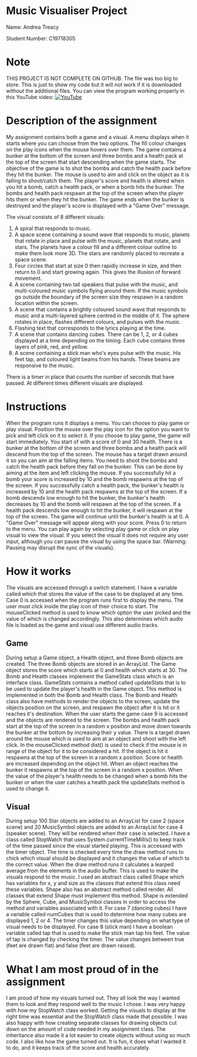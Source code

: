 # Music Visualiser Project

Name: Andrea Treacy

Student Number: C19718305

# Note
THIS PROJECT IS NOT COMPLETE ON GITHUB. The file was too big to store. This is just to show my code but it will not work if it is downloaded without the additional files. You can view the program working properly in this YouTube video:
[![YouTube](http://img.youtube.com/vi/pAm0JFgpbM0/0.jpg)](https://www.youtube.com/watch?v=pAm0JFgpbM0)

# Description of the assignment
My assignment contains both a game and a visual. A menu displays when it starts where you can choose from the two options. The fill colour changes on the play icons when the mouse hovers over them. 
The game contains a bunker at the bottom of the screen and three bombs and a health pack at the top of the screen that start descending when the game starts. The objective of the game is to shot the bombs and catch the health pack before they hit the bunker. The mouse is used to aim and click on the object as it is falling to shoot/catch them. The player's score and health is altered when you hit a bomb, catch a health pack, or when a bomb hits the bunker. The bombs and health pack respawn at the top of the screen when the player hits them or when they hit the bunker. The game ends when the bunker is destroyed and the player's score is displayed with a "Game Over" message.

The visual consists of 8 different visuals:
1. A spiral that responds to music.
2. A space scene containing a sound wave that responds to music, planets that rotate in place and pulse with the music, planets that rotate, and stars. The planets have a colour fill and a different colour outline to make them look more 3D. The stars are randomly placed to recreate a space scene.
3. Four circles that start at size 0 then rapidly increase in size, and then return to 0 and start growing again. This gives the illusion of forward movement.
4. A scene containing two tall speakers that pulse with the music, and multi-coloured music symbols flying around them. If the music symbols go outside the boundary of the screen size they respawn in a random location within the screen.
5. A scene that contains a brightly coloured sound wave that responds to music and a multi-layered sphere centred in the middle of it. The sphere rotates in place, flashes different colours, and pulses with the music.
6. Flashing text that corresponds to the lyrics playing at the time.
7. A scene that contains dancing cubes. There can be 1, 2, or 4 cubes displayed at a time depending on the timing. Each cube contains three layers of pink, red, and yellow.
8. A scene containing a stick man who's eyes pulse with the music. His feet tap, and coloured light beams from his hands. These beams are responsive to the music.

There is a timer in place that counts the number of seconds that have passed. At different times different visuals are displayed.

# Instructions
When the program runs it displays a menu. You can choose to play game or play visual. Position the mouse over the play icon for the option you want to pick and left click on it to select it. 
If you choose to play game, the game will start immediately. You start of with a score of 0 and 30 health. There is a bunker at the bottom of the screen and three bombs and a health pack will descend from the top of the screen. The mouse has a target drawn around it so you can aim at the falling items. You need to shoot the bombs and catch the health pack before they fall on the bunker. This can be done by aiming at the item and left clicking the mouse. If you successfully hit a bomb your score is increased by 10 and the bomb respawns at the top of the screen. If you successfully catch a health pack, the bunker's health is increased by 10 and the health pack respawns at the top of the screen. If a bomb descends low enough to hit the bunker, the bunker's health decreases by 10 and the bomb will respawn at the top of the screen. If a health pack descends low enough to hit the bunker, it will respawn at the top of the screen.
The game will continue until the bunker's health is at 0. A "Game Over" message will appear along with your score.
Press 0 to return to the menu. You can play again by selecting play game or click on play visual to view the visual. If you select the visual it does not require any user input, although you can pause the visual by using the space bar. (Warning: Pausing may disrupt the sync of the visuals).

# How it works
The visuals are accessed through a switch statement. I have a variable called which that stores the value of the case to be displayed at any time. Case 0 is accessed when the program runs first to display the menu. The user must click inside the play icon of their choice to start. The mouseClicked method is used to know which option the user picked and the value of which is changed accordingly. This also determines which audio file is loaded as the game and visual use different audio tracks.

## Game
During setup a Game object, a Health object, and three Bomb objects are created. The three Bomb objects are stored in an ArrayList. The Game object stores the score which starts at 0 and health which starts at 30. The Bomb and Health classes implement the GameStats class which is an interface class. GameStats contains a method called updateStats that is to be used to update the player's health in the Game object. This method is implemented in both the Bomb and Health class. The Bomb and Health class also have methods to render the objects to the screen, update the objects position on the screen, and respawn the object after it is hit or it reaches it's destination.
When the user starts the game case 9 is accessed and the objects are rendered to the screen. The bombs and health pack start at the top of the screen in a random x position and move down towards the bunker at the bottom by increasing their y value. There is a target drawn around the mouse which is used to aim at an object and shoot with the left click. In the mouseClicked method dist() is used to check if the mouse is in range of the object for it to be considered a hit. If the object is hit it respawns at the top of the screen in a random x position. Score or health are increased depending on the object hit.
When an object reaches the bunker it respawns at the top of the screen in a random x position. When the value of the player's health needs to be changed when a bomb hits the bunker or when the user catches a health pack the updateStats method is used to change it.

## Visual
During setup 100 Star objects are added to an ArrayList for case 2 (space scene) and 20 MusicSymbol objects are added to an ArrayList for case 4 (speaker scene). They will be rendered when their case is selected.
I have a class called StopWatch that uses System.currentTimeMillis() to keep track of the time passed since the visual started playing. This is accessed with the timer object. The time is checked every time the draw method runs to chick which visual should be displayed and it changes the value of which to the correct value.
When the draw method runs it calculates a learped average from the elements in the audio buffer. This is used to make the visuals respond to the music.
I used an abstract class called Shape which has variables for x, y and size as the classes that extend this class need these variables. Shape also has an abstract method called render. All classes that extend Shape must implement this method. Shape is extended by the Sphere, Cube, and MusicSymbol classes in order to access the method and variables associated with it.
For case 7 (dancing cubes) I have a variable called numCubes that is used to determine how many cubes are displayed 1, 2 or 4. The timer changes this value depending on what type of visual needs to be displayed.
For case 8 (stick man) I have a boolean variable called tap that is used to make the stick man tap his feet. The value of tap is changed by checking the timer. The value changes between true (feet are drawn flat) and false (feet are drawn raised).

# What I am most proud of in the assignment
I am proud of how my visuals turned out. They all look the way I wanted them to look and they respond well to the music I chose.
I was very happy with how my StopWatch class worked. Getting the visuals to display at the right time was essential and the StopWatch class made that possible.
I was also happy with how creating separate classes for drawing objects cut down on the amount of code needed in my assignment class. The inheritance also made it a lot easier to create objects without using so much code.
I also like how the game turned out. It is fun, it does what I wanted it to do, and it keeps track of the score and health accurately.


